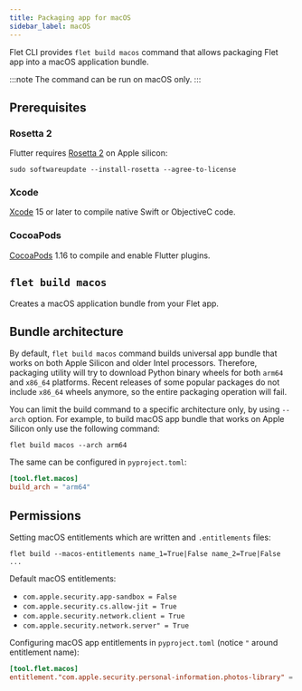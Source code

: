 ```yaml
---
title: Packaging app for macOS
sidebar_label: macOS
---
```


Flet CLI provides `flet build macos` command that allows packaging Flet app into a macOS application bundle.

:::note
The command can be run on macOS only.
:::

## Prerequisites

### Rosetta 2

Flutter requires [Rosetta 2](https://support.apple.com/en-us/HT211861) on Apple silicon:

```
sudo softwareupdate --install-rosetta --agree-to-license
```

### Xcode

[Xcode](https://developer.apple.com/xcode/) 15 or later to compile native Swift or ObjectiveC code.

### CocoaPods

[CocoaPods](https://cocoapods.org/) 1.16 to compile and enable Flutter plugins.

## `flet build macos`

Creates a macOS application bundle from your Flet app.

## Bundle architecture

By default, `flet build macos` command builds universal app bundle that works on both Apple Silicon and older Intel processors. Therefore, packaging utility will try to download Python binary wheels for both `arm64` and `x86_64` platforms. Recent releases
of some popular packages do not include `x86_64` wheels anymore, so the entire packaging operation will fail.

You can limit the build command to a specific architecture only, by using `--arch` option. For example, to build macOS app bundle that works on Apple Silicon only use the following command:

```
flet build macos --arch arm64
```

The same can be configured in `pyproject.toml`:

```toml
[tool.flet.macos]
build_arch = "arm64"
```

## Permissions

Setting macOS entitlements which are written and `.entitlements` files:

```
flet build --macos-entitlements name_1=True|False name_2=True|False ...
```

Default macOS entitlements:

* `com.apple.security.app-sandbox = False`
* `com.apple.security.cs.allow-jit = True`
* `com.apple.security.network.client = True`
* `com.apple.security.network.server" = True`

Configuring macOS app entitlements in `pyproject.toml` (notice `"` around entitlement name):

```toml
[tool.flet.macos]
entitlement."com.apple.security.personal-information.photos-library" = true
```
